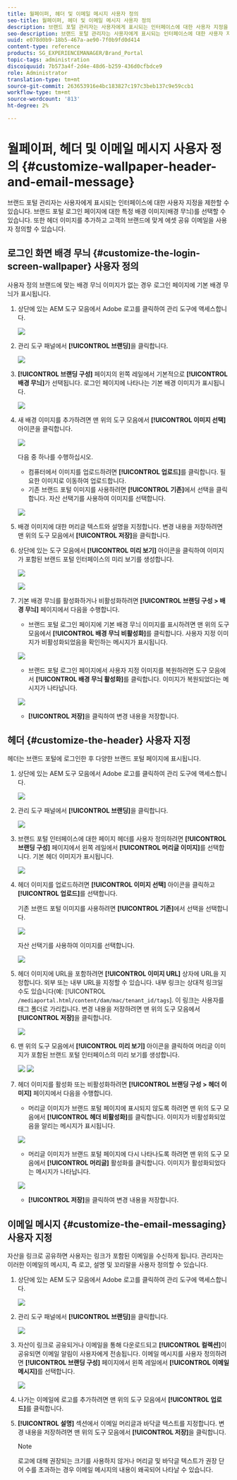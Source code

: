 ```yaml
---
title: 월페이퍼, 헤더 및 이메일 메시지 사용자 정의
seo-title: 월페이퍼, 헤더 및 이메일 메시지 사용자 정의
description: 브랜드 포털 관리자는 사용자에게 표시되는 인터페이스에 대한 사용자 지정을 제한할 수 있습니다. 브랜드 포털 로그인 페이지에 대한 특정 배경 이미지(배경 무늬)를 선택할 수 있습니다. 또한 헤더 이미지를 추가하고 고객의 브랜드에 맞게 에셋 공유 이메일을 사용자 정의할 수 있습니다.
seo-description: 브랜드 포털 관리자는 사용자에게 표시되는 인터페이스에 대한 사용자 지정을 제한할 수 있습니다. 브랜드 포털 로그인 페이지에 대한 특정 배경 이미지(배경 무늬)를 선택할 수 있습니다. 또한 헤더 이미지를 추가하고 고객의 브랜드에 맞게 에셋 공유 이메일을 사용자 정의할 수 있습니다.
uuid: e078d0b9-18b5-467a-ae90-7f0b9fd0d414
content-type: reference
products: SG_EXPERIENCEMANAGER/Brand_Portal
topic-tags: administration
discoiquuid: 7b573a4f-2d4e-48d6-b259-436d0cfbdce9
role: Administrator
translation-type: tm+mt
source-git-commit: 263653916e4bc183827c197c3beb137c9e59ccb1
workflow-type: tm+mt
source-wordcount: '813'
ht-degree: 2%

---
```



# 월페이퍼, 헤더 및 이메일 메시지 사용자 정의 {#customize-wallpaper-header-and-email-message}

브랜드 포털 관리자는 사용자에게 표시되는 인터페이스에 대한 사용자 지정을 제한할 수 있습니다. 브랜드 포털 로그인 페이지에 대한 특정 배경 이미지(배경 무늬)를 선택할 수 있습니다. 또한 헤더 이미지를 추가하고 고객의 브랜드에 맞게 에셋 공유 이메일을 사용자 정의할 수 있습니다.

## 로그인 화면 배경 무늬 {#customize-the-login-screen-wallpaper} 사용자 정의

사용자 정의 브랜드에 맞는 배경 무늬 이미지가 없는 경우 로그인 페이지에 기본 배경 무늬가 표시됩니다.

1. 상단에 있는 AEM 도구 모음에서 Adobe 로고를 클릭하여 관리 도구에 액세스합니다.

   ![](assets/aemlogo.png)

1. 관리 도구 패널에서 **[!UICONTROL 브랜딩]**&#x200B;을 클릭합니다.


   ![](assets/admin-tools-panel-10.png)

1. **[!UICONTROL 브랜딩 구성]** 페이지의 왼쪽 레일에서 기본적으로 **[!UICONTROL 배경 무늬]**&#x200B;가 선택됩니다. 로그인 페이지에 나타나는 기본 배경 이미지가 표시됩니다.

   ![](assets/default_wallpaper.png)

1. 새 배경 이미지를 추가하려면 맨 위의 도구 모음에서 **[!UICONTROL 이미지 선택]** 아이콘을 클릭합니다.

   ![](assets/choose_wallpaperimage.png)

   다음 중 하나를 수행하십시오.

   * 컴퓨터에서 이미지를 업로드하려면 **[!UICONTROL 업로드]**&#x200B;를 클릭합니다. 필요한 이미지로 이동하여 업로드합니다.
   * 기존 브랜드 포털 이미지를 사용하려면 **[!UICONTROL 기존]**&#x200B;에서 선택을 클릭합니다. 자산 선택기를 사용하여 이미지를 선택합니다.

   ![](assets/asset-picker.png)

1. 배경 이미지에 대한 머리글 텍스트와 설명을 지정합니다. 변경 내용을 저장하려면 맨 위의 도구 모음에서 **[!UICONTROL 저장]**&#x200B;을 클릭합니다.

1. 상단에 있는 도구 모음에서 **[!UICONTROL 미리 보기]** 아이콘을 클릭하여 이미지가 포함된 브랜드 포털 인터페이스의 미리 보기를 생성합니다.

   ![](assets/chlimage_1.png)

   ![](assets/custom-wallpaper-preview.png)

1. 기본 배경 무늬를 활성화하거나 비활성화하려면 **[!UICONTROL 브랜딩 구성 > 배경 무늬]** 페이지에서 다음을 수행합니다.

   * 브랜드 포털 로그인 페이지에 기본 배경 무늬 이미지를 표시하려면 맨 위의 도구 모음에서 **[!UICONTROL 배경 무늬 비활성화]**&#x200B;를 클릭합니다. 사용자 지정 이미지가 비활성화되었음을 확인하는 메시지가 표시됩니다.

   ![](assets/chlimage_1-1.png)

   * 브랜드 포털 로그인 페이지에서 사용자 지정 이미지를 복원하려면 도구 모음에서 **[!UICONTROL 배경 무늬 활성화]**&#x200B;를 클릭합니다. 이미지가 복원되었다는 메시지가 나타납니다.

   ![](assets/chlimage_1-2.png)

   * **[!UICONTROL 저장]**&#x200B;을 클릭하여 변경 내용을 저장합니다.



## 헤더 {#customize-the-header} 사용자 지정

헤더는 브랜드 포털에 로그인한 후 다양한 브랜드 포털 페이지에 표시됩니다.

1. 상단에 있는 AEM 도구 모음에서 Adobe 로고를 클릭하여 관리 도구에 액세스합니다.

   ![](assets/aemlogo.png)

1. 관리 도구 패널에서 **[!UICONTROL 브랜딩]**&#x200B;을 클릭합니다.

   ![](assets/admin-tools-panel-11.png)

1. 브랜드 포털 인터페이스에 대한 페이지 헤더를 사용자 정의하려면 **[!UICONTROL 브랜딩 구성]** 페이지에서 왼쪽 레일에서 **[!UICONTROL 머리글 이미지]**&#x200B;를 선택합니다. 기본 헤더 이미지가 표시됩니다.

   ![](assets/default-header.png)

1. 헤더 이미지를 업로드하려면 **[!UICONTROL 이미지 선택]** 아이콘을 클릭하고 **[!UICONTROL 업로드]**&#x200B;를 선택합니다.

   기존 브랜드 포털 이미지를 사용하려면 **[!UICONTROL 기존]**&#x200B;에서 선택을 선택합니다.

   ![](assets/choose_wallpaperimage-1.png)

   자산 선택기를 사용하여 이미지를 선택합니다.

   ![](assets/asset-picker-header.png)

1. 헤더 이미지에 URL을 포함하려면 **[!UICONTROL 이미지 URL]** 상자에 URL을 지정합니다. 외부 또는 내부 URL을 지정할 수 있습니다. 내부 링크는 상대적 링크일 수도 있습니다(예:
   [!UICONTROL `/mediaportal.html/content/dam/mac/tenant_id/tags`].
이 링크는 사용자를 태그 폴더로 가리킵니다.
변경 내용을 저장하려면 맨 위의 도구 모음에서 **[!UICONTROL 저장]**&#x200B;을 클릭합니다.

   ![](assets/configure_brandingheaderimageurl.png)

1. 맨 위의 도구 모음에서 **[!UICONTROL 미리 보기]** 아이콘을 클릭하여 머리글 이미지가 포함된 브랜드 포털 인터페이스의 미리 보기를 생성합니다.

   ![](assets/chlimage_1-3.png)
   ![](assets/custom_header_preview.png)

1. 헤더 이미지를 활성화 또는 비활성화하려면 **[!UICONTROL 브랜딩 구성 > 헤더 이미지]** 페이지에서 다음을 수행합니다.

   * 머리글 이미지가 브랜드 포털 페이지에 표시되지 않도록 하려면 맨 위의 도구 모음에서 **[!UICONTROL 헤더 비활성화]**&#x200B;를 클릭합니다. 이미지가 비활성화되었음을 알리는 메시지가 표시됩니다.

   ![](assets/chlimage_1-4.png)

   * 머리글 이미지가 브랜드 포털 페이지에 다시 나타나도록 하려면 맨 위의 도구 모음에서 **[!UICONTROL 머리글]** 활성화를 클릭합니다. 이미지가 활성화되었다는 메시지가 나타납니다.

   ![](assets/chlimage_1-5.png)

   * **[!UICONTROL 저장]**&#x200B;을 클릭하여 변경 내용을 저장합니다.



## 이메일 메시지 {#customize-the-email-messaging} 사용자 지정

자산을 링크로 공유하면 사용자는 링크가 포함된 이메일을 수신하게 됩니다. 관리자는 이러한 이메일의 메시지, 즉 로고, 설명 및 꼬리말을 사용자 정의할 수 있습니다.

1. 상단에 있는 AEM 도구 모음에서 Adobe 로고를 클릭하여 관리 도구에 액세스합니다.

   ![](assets/aemlogo.png)

1. 관리 도구 패널에서 **[!UICONTROL 브랜딩]**&#x200B;을 클릭합니다.

   ![](assets/admin-tools-panel-12.png)

1. 자산이 링크로 공유되거나 이메일을 통해 다운로드되고 **[!UICONTROL 컬렉션]**&#x200B;이 공유되면 이메일 알림이 사용자에게 전송됩니다. 이메일 메시지를 사용자 정의하려면 **[!UICONTROL 브랜딩 구성]** 페이지에서 왼쪽 레일에서 **[!UICONTROL 이메일 메시지]**&#x200B;를 선택합니다.

   ![](assets/configure-branding-page-email.png)

1. 나가는 이메일에 로고를 추가하려면 맨 위의 도구 모음에서 **[!UICONTROL 업로드]**&#x200B;를 클릭합니다.

1. **[!UICONTROL 설명]** 섹션에서 이메일 머리글과 바닥글 텍스트를 지정합니다. 변경 내용을 저장하려면 맨 위의 도구 모음에서 **[!UICONTROL 저장]**&#x200B;을 클릭합니다.

   >[!NOTE]
   >
   >로고에 대해 권장되는 크기를 사용하지 않거나 머리글 및 바닥글 텍스트가 권장 단어 수를 초과하는 경우 이메일 메시지의 내용이 왜곡되어 나타날 수 있습니다.
